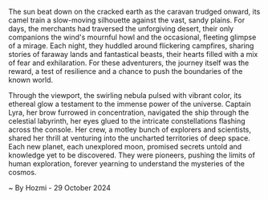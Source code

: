 
The sun beat down on the cracked earth as the caravan trudged onward, its camel train a slow-moving silhouette against the vast, sandy plains. For days, the merchants had traversed the unforgiving desert, their only companions the wind's mournful howl and the occasional, fleeting glimpse of a mirage. Each night, they huddled around flickering campfires, sharing stories of faraway lands and fantastical beasts, their hearts filled with a mix of fear and exhilaration. For these adventurers, the journey itself was the reward, a test of resilience and a chance to push the boundaries of the known world.

Through the viewport, the swirling nebula pulsed with vibrant color, its ethereal glow a testament to the immense power of the universe. Captain Lyra, her brow furrowed in concentration, navigated the ship through the celestial labyrinth, her eyes glued to the intricate constellations flashing across the console. Her crew, a motley bunch of explorers and scientists, shared her thrill at venturing into the uncharted territories of deep space. Each new planet, each unexplored moon, promised secrets untold and knowledge yet to be discovered. They were pioneers, pushing the limits of human exploration, forever yearning to understand the mysteries of the cosmos. 

~ By Hozmi - 29 October 2024

